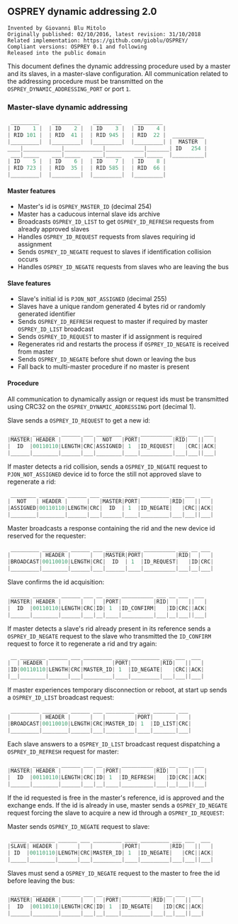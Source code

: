## OSPREY dynamic addressing 2.0
```
Invented by Giovanni Blu Mitolo
Originally published: 02/10/2016, latest revision: 31/10/2018
Related implementation: https://github.com/gioblu/OSPREY/
Compliant versions: OSPREY 0.1 and following
Released into the public domain
```
This document defines the dynamic addressing procedure used by a master and its slaves, in a master-slave configuration. All communication related to the addressing procedure must be transmitted on the `OSPREY_DYNAMIC_ADDRESSING_PORT` or port `1`.

### Master-slave dynamic addressing
```cpp  
 _________    _________    _________    _________
| ID    1 |  | ID    2 |  | ID    3 |  | ID    4 |
| RID 101 |  | RID  41 |  | RID 945 |  | RID  22 |  __________
|_________|  |_________|  |_________|  |_________| |  MASTER  |
____|____________|____________|____________|_______| ID   254 |
 ___|_____    ___|_____    ___|_____    ___|_____  |__________|
| ID    5 |  | ID    6 |  | ID    7 |  | ID    8 |
| RID 723 |  | RID  35 |  | RID 585 |  | RID  66 |
|_________|  |_________|  |_________|  |_________|
```

#### Master features
* Master's id is `OSPREY_MASTER_ID` (decimal 254)
* Master has a caducous internal slave ids archive
* Broadcasts `OSPREY_ID_LIST` to get `OSPREY_ID_REFRESH` requests from already approved slaves
* Handles `OSPREY_ID_REQUEST` requests from slaves requiring id assignment
* Sends `OSPREY_ID_NEGATE` request to slaves if identification collision occurs
* Handles `OSPREY_ID_NEGATE` requests from slaves who are leaving the bus  

#### Slave features
* Slave's initial id is `PJON_NOT_ASSIGNED` (decimal 255)
* Slaves have a unique random generated 4 bytes rid or randomly generated identifier
* Sends `OSPREY_ID_REFRESH` request to master if required by master `OSPREY_ID_LIST` broadcast
* Sends `OSPREY_ID_REQUEST` to master if id assignment is required
* Regenerates rid and restarts the process if `OSPREY_ID_NEGATE` is received from master
* Sends `OSPREY_ID_NEGATE` before shut down or leaving the bus
* Fall back to multi-master procedure if no master is present

#### Procedure
All communication to dynamically assign or request ids must be transmitted using CRC32 on the `OSPREY_DYNAMIC_ADDRESSING` port (decimal 1).

Slave sends a `OSPREY_ID_REQUEST` to get a new id:
```cpp  
 ______ ________ ______ ___ ________ ____ __________ ___ ___  ___
|MASTER| HEADER |      |   |  NOT   |PORT|          |RID|   ||   |
|  ID  |00110110|LENGTH|CRC|ASSIGNED| 1  |ID_REQUEST|   |CRC||ACK|
|______|________|______|___|________|____|__________|___|___||___|
```
If master detects a rid collision, sends a `OSPREY_ID_NEGATE` request to `PJON_NOT_ASSIGNED` device id to force the still not approved slave to regenerate a rid:
```cpp  
 ________ ________ ______ ___ ______ ____ _________ ___ ___  ___
|  NOT   | HEADER |      |   |MASTER|PORT|         |RID|   ||   |
|ASSIGNED|00110110|LENGTH|CRC|  ID  | 1  |ID_NEGATE|   |CRC||ACK|
|________|________|______|___|______|____|_________|___|___||___|
```  
Master broadcasts a response containing the rid and the new device id reserved for the requester:
```cpp  
 _________ ________ ______ ___ ______ ____ __________ ___ __ ___
|         | HEADER |      |   |MASTER|PORT|          |RID|  |   |
|BROADCAST|00110010|LENGTH|CRC|  ID  | 1  |ID_REQUEST|   |ID|CRC|
|_________|________|______|___|______|____|__________|___|__|___|
```
Slave confirms the id acquisition:
```cpp  
 ______ ________ ______ ___ __ ____ __________ ___ __ ___  ___
|MASTER| HEADER |      |   |  |PORT|          |RID|  |   ||   |
|  ID  |00110110|LENGTH|CRC|ID| 1  |ID_CONFIRM|   |ID|CRC||ACK|
|______|________|______|___|__|____|__________|___|__|___||___|
```
If master detects a slave's rid already present in its reference sends a `OSPREY_ID_NEGATE` request to the slave who transmitted the `ID_CONFIRM` request to force it to regenerate a rid and try again:
```cpp  
 __ ________ ______ ___ _________ ____ _________ ___ ___  ___
|  | HEADER |      |   |         |PORT|         |RID|   ||   |
|ID|00110110|LENGTH|CRC|MASTER_ID| 1  |ID_NEGATE|   |CRC||ACK|
|__|________|______|___|_________|____|_________|___|___||___|
```
If master experiences temporary disconnection or reboot, at start up sends a `OSPREY_ID_LIST` broadcast request:
```cpp  
 _________ ________ ______ ___ _________ ____ _______ ___
|         | HEADER |      |   |         |PORT|       |   |
|BROADCAST|00110010|LENGTH|CRC|MASTER_ID| 1  |ID_LIST|CRC|
|_________|________|______|___|_________|____|_______|___|
```
Each slave answers to a `OSPREY_ID_LIST` broadcast request dispatching a `OSPREY_ID_REFRESH` request for master:
```cpp  
 ______ ________ ______ ___ __ ____ __________ ___ __ ___  ___
|MASTER| HEADER |      |   |  |PORT|          |RID|  |   ||   |
|  ID  |00110110|LENGTH|CRC|ID| 1  |ID_REFRESH|   |ID|CRC||ACK|
|______|________|______|___|__|____|__________|___|__|___||___|
```
If the id requested is free in the master's reference, id is approved and the exchange ends.
If the id is already in use, master sends a `OSPREY_ID_NEGATE` request forcing the slave to
acquire a new id through a `OSPREY_ID_REQUEST`:

Master sends `OSPREY_ID_NEGATE` request to slave:
```cpp  
 _____ ________ ______ ___ _________ ____ _________ ___ ___  ___
|SLAVE| HEADER |      |   |         |PORT|         |RID|   ||   |
| ID  |00110110|LENGTH|CRC|MASTER_ID| 1  |ID_NEGATE|   |CRC||ACK|
|_____|________|______|___|_________|____|_________|___|___||___|
```
Slaves must send a `OSPREY_ID_NEGATE` request to the master to free the id before leaving the bus:
```cpp  
 ______ ________ ______ ___ __ ____ _________ ___ __ ___  ___
|MASTER| HEADER |      |   |  |PORT|         |RID|  |   ||   |
|  ID  |00110110|LENGTH|CRC|ID| 1  |ID_NEGATE|   |ID|CRC||ACK|
|______|________|______|___|__|____|_________|___|__|___||___|
```
